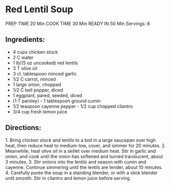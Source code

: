 # R e d   L e n t i l   S o u p 
 P R E P   T I M E     	 2 0   M i n 
 C O O K   T I M E     	 3 0   M i n 
 R E A D Y   I N     	 5 0   M i n 
 
 S e r v i n g s :   8   
 
## Ingredients: 
- 4   c u p s   c h i c k e n   s t o c k 
- 2   C   w a t e r 
-  1   l b / ( 5   o z   u n c o o k e d )   r e d   l e n t i l s 
-  3   T   o l i v e   o i l 
-  3   c l .   t a b l e s p o o n   m i n c e d   g a r l i c 
-  1 / 2   C   c a r r o t ,   m i n c e d 
-  1   l a r g e   o n i o n ,   c h o p p e d 
-  1 / 2   C   b e l l   p o p p e r ,   d i c e d 
-  1   e g g p l a n t ,   p a r e d ,   s e e d e d ,   d i c e d   
-  ( 1   T   p a r s l e y ) 
 - 1   t a b l e s p o o n   g r o u n d   c u m i n 
-  1 / 2   t e a s p o o n   c a y e n n e   p e p p e r 
 - 1 / 2   c u p   c h o p p e d   c i l a n t r o 
- 3 / 4   c u p   f r e s h   l e m o n   j u i c e 
 
## Directions:
       1 .   B r i n g   c h i c k e n   s t o c k   a n d   l e n t i l s   t o   a   b o i l   i n   a   l a r g e   s a u c e p a n   o v e r   h i g h   h e a t ,   t h e n   r e d u c e   h e a t   t o   m e d i u m - l o w ,   c o v e r ,   a n d   s i m m e r   f o r   2 0   m i n u t e s . 
       2 .   M e a n w h i l e ,   h e a t   o l i v e   o i l   i n   a   s k i l l e t   o v e r   m e d i u m   h e a t .   S t i r   i n   g a r l i c   a n d   o n i o n ,   a n d   c o o k   u n t i l   t h e   o n i o n   h a s   s o f t e n e d   a n d   t u r n e d   t r a n s l u c e n t ,   a b o u t   3   m i n u t e s . 
       3 .   S t i r   o n i o n s   i n t o   t h e   l e n t i l s   a n d   s e a s o n   w i t h   c u m i n   a n d   c a y e n n e .   C o n t i n u e   s i m m e r i n g   u n t i l   t h e   l e n t i l s   a r e   t e n d e r ,   a b o u t   1 0   m i n u t e s . 
       4 .   C a r e f u l l y   p u r e e   t h e   s o u p   i n   a   s t a n d i n g   b l e n d e r ,   o r   w i t h   a   s t i c k   b l e n d e r   u n t i l   s m o o t h .   S t i r   i n   c i l a n t r o   a n d   l e m o n   j u i c e   b e f o r e   s e r v i n g . 
 
